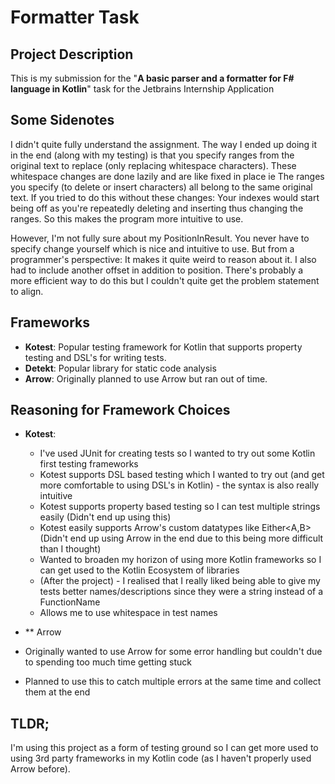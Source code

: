 # Formatter Task

## Project Description
This is my submission for the "**A basic parser and a formatter for F# language in Kotlin**" task for the Jetbrains Internship Application

## Some Sidenotes
I didn't quite fully understand the assignment. The way I ended up doing it in the end (along with my testing) is that you specify ranges
from the original text to replace (only replacing whitespace characters). These whitespace changes are done lazily and are like fixed in place ie 
The ranges you specify (to delete or insert characters) all belong to the same original text. 
If you tried to do this without these changes: Your indexes would start being off as you're repeatedly deleting and inserting thus changing
the ranges. So this makes the program more intuitive to use.

However, I'm not fully sure about my PositionInResult. You never have to specify change yourself which is nice and intuitive to use. 
But from a programmer's perspective: It makes it quite weird to reason about it. I also had to include another offset in addition to position.
There's probably a more efficient way to do this but I couldn't quite get the problem statement to align.

## Frameworks 
- **Kotest**: Popular testing framework for Kotlin that supports property testing and DSL's for writing tests.
- **Detekt**: Popular library for static code analysis
- **Arrow**: Originally planned to use Arrow but ran out of time.

## Reasoning for Framework Choices
- **Kotest**: 
  - I've used JUnit for creating tests so I wanted to try out some Kotlin first testing frameworks
  - Kotest supports DSL based testing which I wanted to try out (and get more comfortable to using DSL's in Kotlin) - the syntax is also really intuitive
  - Kotest supports property based testing so I can test multiple strings easily (Didn't end up using this)
  - Kotest easily supports Arrow's custom datatypes like Either<A,B> (Didn't end up using Arrow in the end due to this being more difficult than I thought)
  - Wanted to broaden my horizon of using more Kotlin frameworks so I can get used to the Kotlin Ecosystem of libraries
  - (After the project) - I realised that I really liked being able to give my tests better names/descriptions since they were a string instead of a FunctionName
  - Allows me to use whitespace in test names

 - ** Arrow
  - Originally wanted to use Arrow for some error handling but couldn't due to spending too much time getting stuck
  - Planned to use this to catch multiple errors at the same time and collect them at the end

## TLDR;
I'm using this project as a form of testing ground so I can get more used to using 3rd party
frameworks in my Kotlin code (as I haven't properly used Arrow before).


